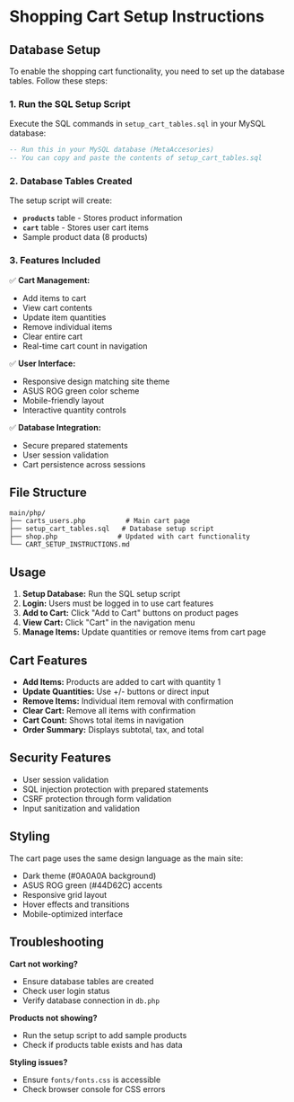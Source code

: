 # Shopping Cart Setup Instructions

## Database Setup

To enable the shopping cart functionality, you need to set up the database tables. Follow these steps:

### 1. Run the SQL Setup Script

Execute the SQL commands in `setup_cart_tables.sql` in your MySQL database:

```sql
-- Run this in your MySQL database (MetaAccesories)
-- You can copy and paste the contents of setup_cart_tables.sql
```

### 2. Database Tables Created

The setup script will create:

- **`products`** table - Stores product information
- **`cart`** table - Stores user cart items
- Sample product data (8 products)

### 3. Features Included

✅ **Cart Management:**
- Add items to cart
- View cart contents
- Update item quantities
- Remove individual items
- Clear entire cart
- Real-time cart count in navigation

✅ **User Interface:**
- Responsive design matching site theme
- ASUS ROG green color scheme
- Mobile-friendly layout
- Interactive quantity controls

✅ **Database Integration:**
- Secure prepared statements
- User session validation
- Cart persistence across sessions

## File Structure

```
main/php/
├── carts_users.php          # Main cart page
├── setup_cart_tables.sql   # Database setup script
├── shop.php               # Updated with cart functionality
└── CART_SETUP_INSTRUCTIONS.md
```

## Usage

1. **Setup Database:** Run the SQL setup script
2. **Login:** Users must be logged in to use cart features
3. **Add to Cart:** Click "Add to Cart" buttons on product pages
4. **View Cart:** Click "Cart" in the navigation menu
5. **Manage Items:** Update quantities or remove items from cart page

## Cart Features

- **Add Items:** Products are added to cart with quantity 1
- **Update Quantities:** Use +/- buttons or direct input
- **Remove Items:** Individual item removal with confirmation
- **Clear Cart:** Remove all items with confirmation
- **Cart Count:** Shows total items in navigation
- **Order Summary:** Displays subtotal, tax, and total

## Security Features

- User session validation
- SQL injection protection with prepared statements
- CSRF protection through form validation
- Input sanitization and validation

## Styling

The cart page uses the same design language as the main site:
- Dark theme (#0A0A0A background)
- ASUS ROG green (#44D62C) accents
- Responsive grid layout
- Hover effects and transitions
- Mobile-optimized interface

## Troubleshooting

**Cart not working?**
- Ensure database tables are created
- Check user login status
- Verify database connection in `db.php`

**Products not showing?**
- Run the setup script to add sample products
- Check if products table exists and has data

**Styling issues?**
- Ensure `fonts/fonts.css` is accessible
- Check browser console for CSS errors

